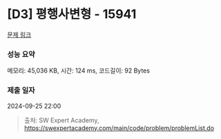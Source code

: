 # [D3] 평행사변형 - 15941 

[문제 링크](https://swexpertacademy.com/main/code/problem/problemDetail.do?contestProbId=AYVgOZEKOpcDFAQK) 

### 성능 요약

메모리: 45,036 KB, 시간: 124 ms, 코드길이: 92 Bytes

### 제출 일자

2024-09-25 22:00



> 출처: SW Expert Academy, https://swexpertacademy.com/main/code/problem/problemList.do